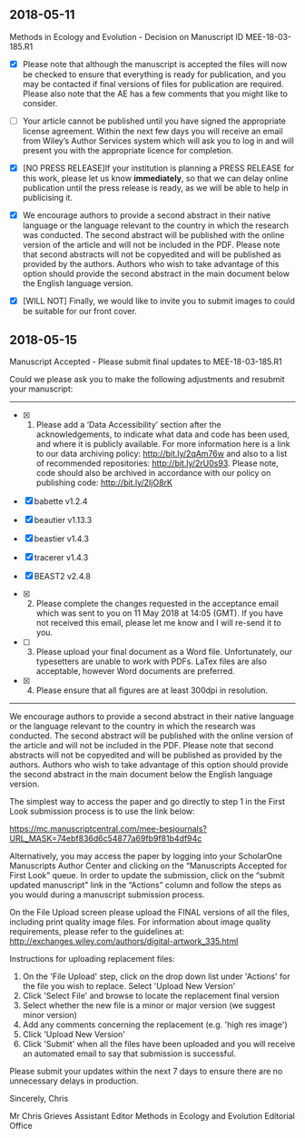 ## 2018-05-11

Methods in Ecology and Evolution - Decision on Manuscript ID MEE-18-03-185.R1

 * [x] Please note that although the manuscript is accepted the files will now be checked to ensure that everything is ready for publication, and you may be contacted if final versions of files for publication are required. Please also note that the AE has a few comments that you might like to consider.

 * [ ] Your article cannot be published until you have signed the appropriate license agreement. Within the next few days you will receive an email from Wiley’s Author Services system which will ask you to log in and will present you with the appropriate licence for completion.

 * [x] [NO PRESS RELEASE]If your institution is planning a PRESS RELEASE for this work, please let us know <strong>immediately</strong>, so that we can delay online publication until the press release is ready, as we will be able to help in publicising it.

 * [x] We encourage authors to provide a second abstract in their native language or the language relevant to the country in which the research was conducted. The second abstract will be published with the online version of the article and will not be included in the PDF. Please note that second abstracts will not be copyedited and will be published as provided by the authors. Authors who wish to take advantage of this option should provide the second abstract in the main document below the English language version.

 * [x] [WILL NOT] Finally, we would like to invite you to submit images to could be suitable for our front cover.

## 2018-05-15

Manuscript Accepted - Please submit final updates to MEE-18-03-185.R1

Could we please ask you to make the following adjustments and resubmit your manuscript:

-----------------------------------------------------------

 * [x] 1. Please add a ‘Data Accessibility’ section after the acknowledgements, to indicate what data and code has been used, and where it is publicly available. For more information here is a link to our data archiving policy: http://bit.ly/2qAm76w and also to a list of recommended repositories: http://bit.ly/2rU0s93. Please note, code should also be archived in accordance with our policy on publishing code: http://bit.ly/2IjO8rK

 * [x] babette v1.2.4
 * [x] beautier v1.13.3
 * [x] beastier v1.4.3
 * [x] tracerer v1.4.3
 * [x] BEAST2 v2.4.8

 * [x] 2. Please complete the changes requested in the acceptance email which was sent to you on 11 May 2018 at 14:05 (GMT). If you have not received this email, please let me know and I will re-send it to you.

 * [ ] 3. Please upload your final document as a Word file. Unfortunately, our typesetters are unable to work with PDFs. LaTex files are also acceptable, however Word documents are preferred.

 * [x] 4. Please ensure that all figures are at least 300dpi in resolution.

-----------------------------------------------------------

We encourage authors to provide a second abstract in their native language or the language relevant to the country in which the research was conducted. The second abstract will be published with the online version of the article and will not be included in the PDF. Please note that second abstracts will not be copyedited and will be published as provided by the authors. Authors who wish to take advantage of this option should provide the second abstract in the main document below the English language version.

The simplest way to access the paper and go directly to step 1 in the First Look submission process is to use the link below:

https://mc.manuscriptcentral.com/mee-besjournals?URL_MASK=74ebf836d6c54877a69fb9f81b4df94c

Alternatively, you may access the paper by logging into your ScholarOne Manuscripts Author Center and clicking on the “Manuscripts Accepted for First Look” queue. In order to update the submission, click on the “submit updated manuscript” link in the “Actions” column and follow the steps as you would during a manuscript submission process.

On the File Upload screen please upload the FINAL versions of all the files, including print quality image files. For information about image quality requirements, please refer to the guidelines at:
http://exchanges.wiley.com/authors/digital-artwork_335.html

Instructions for uploading replacement files:
1. On the 'File Upload' step, click on the drop down list under 'Actions' for the file you wish to replace. Select 'Upload New Version'
2. Click 'Select File' and browse to locate the replacement final version
3. Select whether the new file is a minor or major version (we suggest minor version)
4. Add any comments concerning the replacement (e.g. 'high res image')
5. Click 'Upload New Version'
6. Click 'Submit' when all the files have been uploaded and you will receive an automated email to say that submission is successful.

Please submit your updates within the next 7 days to ensure there are no unnecessary delays in production.

Sincerely,
Chris

Mr Chris Grieves
Assistant Editor
Methods in Ecology and Evolution Editorial Office